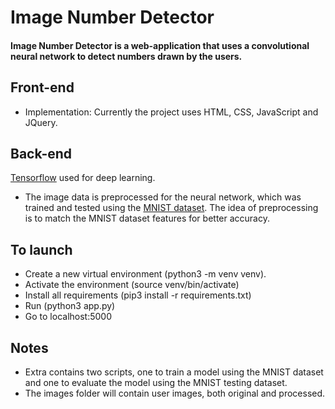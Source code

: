 # Image Number Detector 

#### Image Number Detector is a web-application that uses a convolutional neural network to detect numbers drawn by the users.

## Front-end

* Implementation: Currently the project uses HTML, CSS, JavaScript and JQuery.

## Back-end

[Tensorflow](https://www.tensorflow.org/) used for deep learning. 
* The image data is preprocessed for the neural network, which was trained and tested using the [MNIST dataset](http://yann.lecun.com/exdb/mnist/). The idea of preprocessing is to match the MNIST dataset features for better accuracy.

## To launch
* Create a new virtual environment (python3 -m venv venv).
* Activate the environment (source venv/bin/activate)
* Install all requirements (pip3 install -r requirements.txt)
* Run (python3 app.py)
* Go to localhost:5000

## Notes
* Extra contains two scripts, one to train a model using the MNIST dataset and one to evaluate the model using the MNIST testing dataset.
* The images folder will contain user images, both original and processed.
